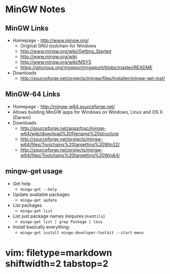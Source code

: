 # MinGW Notes #

## MinGW Links ##
- Homepage - http://www.mingw.org/
  - Original GNU toolchain for Windows
  - http://www.mingw.org/wiki/Getting_Started
  - http://www.mingw.org/wiki
  - http://www.mingw.org/wiki/MSYS
  - https://gitorious.org/mgwport/mgwport/blobs/master/README
- Downloads
  - http://sourceforge.net/projects/mingw/files/Installer/mingw-get-inst/

## MinGW-64 Links ##
- Homepage - http://mingw-w64.sourceforge.net/
- Allows building MinGW apps for Windows on Windows, Linux and OS X (Darwin)
- Downloads
  - http://sourceforge.net/apps/trac/mingw-w64/wiki/download%20filename%20structure
  - http://sourceforge.net/projects/mingw-w64/files/Toolchains%20targetting%20Win32/
  - http://sourceforge.net/projects/mingw-w64/files/Toolchains%20targetting%20Win64/

## mingw-get usage ##
- Get help
  - `mingw-get --help`
- Update available packages
  - `mingw-get update`
- List packages
  - `mingw-get list`
- List just package names (requires `UnxUtils`)
  - `mingw-get list | grep Package | less`
- Install basically everything:
  - `mingw-get install mingw-developer-toolkit --start-menu`

# vim: filetype=markdown shiftwidth=2 tabstop=2
